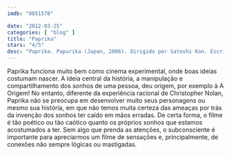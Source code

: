 ```yaml
---
imdb: "0851578"

date: "2012-03-25"
categories: [ "blog" ]
title: "Paprika"
stars: "4/5"
desc: "Paprika. Papurika (Japan, 2006). Dirigido por Satoshi Kon. Escrito por Yasutaka Tsutsui, Seishi Minakami, Satoshi Kon. Com Megumi Hayashibara, Tôru Furuya, Kôichi Yamadera, Katsunosuke Hori, Tôru Emori, Akio Ôtsuka, Hideyuki Tanaka, Satomi Koorogi, Daisuke Sakaguchi."
---
```

Paprika funciona muito bem como cinema experimental, onde boas ideias costumam nascer. A ideia central da história, a manipulação e compartilhamento dos sonhos de uma pessoa, deu origem, por exemplo à A Origem! No entanto, diferente da experiência racional de Christopher Nolan, Paprika não se preocupa em desenvolver muito seus personagens ou mesmo sua história, em que não temos muita certeza das ameaças por trás da invenção dos sonhos ter caído em mãos erradas. De certa forma, o filme é tão poético ou tão caótico quanto os próprios sonhos que estamos acostumados a ter. Sem algo que prenda as atenções, o subconsciente é importante para apreciarmos um filme de sensações e, principalmente, de conexões não sempre lógicas ou mastigadas.

